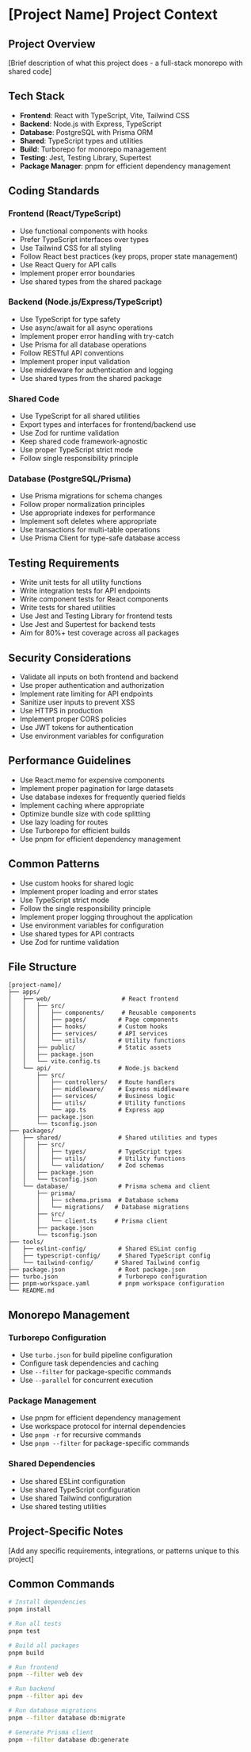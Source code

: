 # [Project Name] Project Context

## Project Overview

[Brief description of what this project does - a full-stack monorepo with shared code]

## Tech Stack

- **Frontend**: React with TypeScript, Vite, Tailwind CSS
- **Backend**: Node.js with Express, TypeScript
- **Database**: PostgreSQL with Prisma ORM
- **Shared**: TypeScript types and utilities
- **Build**: Turborepo for monorepo management
- **Testing**: Jest, Testing Library, Supertest
- **Package Manager**: pnpm for efficient dependency management

## Coding Standards

### Frontend (React/TypeScript)

- Use functional components with hooks
- Prefer TypeScript interfaces over types
- Use Tailwind CSS for all styling
- Follow React best practices (key props, proper state management)
- Use React Query for API calls
- Implement proper error boundaries
- Use shared types from the shared package

### Backend (Node.js/Express/TypeScript)

- Use TypeScript for type safety
- Use async/await for all async operations
- Implement proper error handling with try-catch
- Use Prisma for all database operations
- Follow RESTful API conventions
- Implement proper input validation
- Use middleware for authentication and logging
- Use shared types from the shared package

### Shared Code

- Use TypeScript for all shared utilities
- Export types and interfaces for frontend/backend use
- Use Zod for runtime validation
- Keep shared code framework-agnostic
- Use proper TypeScript strict mode
- Follow single responsibility principle

### Database (PostgreSQL/Prisma)

- Use Prisma migrations for schema changes
- Follow proper normalization principles
- Use appropriate indexes for performance
- Implement soft deletes where appropriate
- Use transactions for multi-table operations
- Use Prisma Client for type-safe database access

## Testing Requirements

- Write unit tests for all utility functions
- Write integration tests for API endpoints
- Write component tests for React components
- Write tests for shared utilities
- Use Jest and Testing Library for frontend tests
- Use Jest and Supertest for backend tests
- Aim for 80%+ test coverage across all packages

## Security Considerations

- Validate all inputs on both frontend and backend
- Use proper authentication and authorization
- Implement rate limiting for API endpoints
- Sanitize user inputs to prevent XSS
- Use HTTPS in production
- Implement proper CORS policies
- Use JWT tokens for authentication
- Use environment variables for configuration

## Performance Guidelines

- Use React.memo for expensive components
- Implement proper pagination for large datasets
- Use database indexes for frequently queried fields
- Implement caching where appropriate
- Optimize bundle size with code splitting
- Use lazy loading for routes
- Use Turborepo for efficient builds
- Use pnpm for efficient dependency management

## Common Patterns

- Use custom hooks for shared logic
- Implement proper loading and error states
- Use TypeScript strict mode
- Follow the single responsibility principle
- Implement proper logging throughout the application
- Use environment variables for configuration
- Use shared types for API contracts
- Use Zod for runtime validation

## File Structure

```
[project-name]/
├── apps/
│   ├── web/                    # React frontend
│   │   ├── src/
│   │   │   ├── components/     # Reusable components
│   │   │   ├── pages/         # Page components
│   │   │   ├── hooks/         # Custom hooks
│   │   │   ├── services/      # API services
│   │   │   └── utils/         # Utility functions
│   │   ├── public/            # Static assets
│   │   ├── package.json
│   │   └── vite.config.ts
│   └── api/                   # Node.js backend
│       ├── src/
│       │   ├── controllers/   # Route handlers
│       │   ├── middleware/    # Express middleware
│       │   ├── services/      # Business logic
│       │   ├── utils/         # Utility functions
│       │   └── app.ts         # Express app
│       ├── package.json
│       └── tsconfig.json
├── packages/
│   ├── shared/                # Shared utilities and types
│   │   ├── src/
│   │   │   ├── types/         # TypeScript types
│   │   │   ├── utils/         # Utility functions
│   │   │   └── validation/    # Zod schemas
│   │   ├── package.json
│   │   └── tsconfig.json
│   └── database/              # Prisma schema and client
│       ├── prisma/
│       │   ├── schema.prisma  # Database schema
│       │   └── migrations/   # Database migrations
│       ├── src/
│       │   └── client.ts     # Prisma client
│       ├── package.json
│       └── tsconfig.json
├── tools/
│   ├── eslint-config/         # Shared ESLint config
│   ├── typescript-config/     # Shared TypeScript config
│   └── tailwind-config/      # Shared Tailwind config
├── package.json               # Root package.json
├── turbo.json                 # Turborepo configuration
├── pnpm-workspace.yaml        # pnpm workspace configuration
└── README.md
```

## Monorepo Management

### Turborepo Configuration

- Use `turbo.json` for build pipeline configuration
- Configure task dependencies and caching
- Use `--filter` for package-specific commands
- Use `--parallel` for concurrent execution

### Package Management

- Use pnpm for efficient dependency management
- Use workspace protocol for internal dependencies
- Use `pnpm -r` for recursive commands
- Use `pnpm --filter` for package-specific commands

### Shared Dependencies

- Use shared ESLint configuration
- Use shared TypeScript configuration
- Use shared Tailwind configuration
- Use shared testing utilities

## Project-Specific Notes

[Add any specific requirements, integrations, or patterns unique to this project]

## Common Commands

```bash
# Install dependencies
pnpm install

# Run all tests
pnpm test

# Build all packages
pnpm build

# Run frontend
pnpm --filter web dev

# Run backend
pnpm --filter api dev

# Run database migrations
pnpm --filter database db:migrate

# Generate Prisma client
pnpm --filter database db:generate
```
